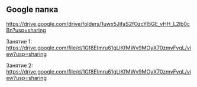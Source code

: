 ## Google папка
https://drive.google.com/drive/folders/1uwx5JifaS2fOzcYl5GE_vHH_L2lb0cBn?usp=sharing

Занятие 1:
https://drive.google.com/file/d/1Gf8EImru61gLlKfMWv9MOyX70zmvFvqL/view?usp=sharing

Занятие 2:
https://drive.google.com/file/d/1Gf8EImru61gLlKfMWv9MOyX70zmvFvqL/view?usp=sharing

